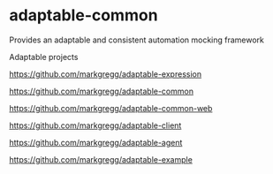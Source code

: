 # adaptable-common
Provides an adaptable and consistent automation mocking framework

Adaptable projects

https://github.com/markgregg/adaptable-expression

https://github.com/markgregg/adaptable-common

https://github.com/markgregg/adaptable-common-web

https://github.com/markgregg/adaptable-client

https://github.com/markgregg/adaptable-agent

https://github.com/markgregg/adaptable-example
